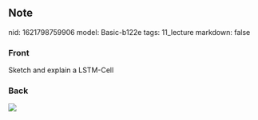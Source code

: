 ## Note
nid: 1621798759906
model: Basic-b122e
tags: 11_lecture
markdown: false

### Front
Sketch and explain a LSTM-Cell

### Back
<img src="paste-278b5d90489dd772bd839c92c890306457963246.jpg">
